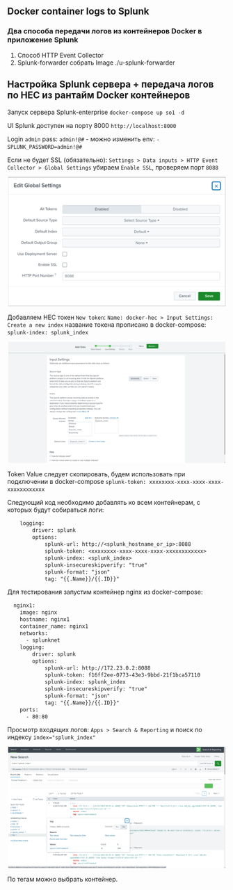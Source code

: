 ## Docker container logs to Splunk
### Два способа передачи логов из контейнеров Docker в приложение Splunk

1. Способ HTTP Event Collector
2. Splunk-forwarder собрать Image ./u-splunk-forwarder


## Настройка Splunk сервера + передача логов по HEC из рантайм Docker контейнеров 

Запуск сервера Splunk-enterprise `docker-compose up so1 -d`

UI Splunk доступен на порту 8000 `http://localhost:8000`

Login `admin` pass: `admin!@#` - можно изменить env: `- SPLUNK_PASSWORD=admin!@#`

Если не будет SSL (обязательно): `Settings > Data inputs > HTTP Event Collector > Global Settings` убираем `Enable SSL`, проверяем порт `8088`

<p align="center"> 
<a href="https://raw.githubusercontent.com/Dodexq/docker-splunk/main/screenshots/1.png" rel="some text"><img src="https://raw.githubusercontent.com/Dodexq/docker-splunk/main/screenshots/1.png" alt="" width="500" /></a>
</p>

Добавляем HEC токен `New token`: `Name: docker-hec > Input Settings: Create a new index` название токена прописано в docker-compose: `splunk-index: splunk_index`

<p align="center"> 
<a href="https://raw.githubusercontent.com/Dodexq/docker-splunk/main/screenshots/2.png" rel="some text"><img src="https://raw.githubusercontent.com/Dodexq/docker-splunk/main/screenshots/2.png" alt="" width="500" /></a>
</p>

Token Value следует скопировать, будем использовать при подключении в docker-compose `splunk-token: xxxxxxxx-xxxx-xxxx-xxxx-xxxxxxxxxxxx`

Следующий код необходимо добавлять ко всем контейнерам, с которых будут собираться логи:

```
    logging:
        driver: splunk
        options:
            splunk-url: http://<splunk_hostname_or_ip>:8088
            splunk-token: <xxxxxxxx-xxxx-xxxx-xxxx-xxxxxxxxxxxx>
            splunk-index: <splunk_index>
            splunk-insecureskipverify: "true"
            splunk-format: "json"
            tag: "{{.Name}}/{{.ID}}"
```

Для тестирования запустим контейнер nginx из docker-compose:

```
  nginx1:
    image: nginx
    hostname: nginx1
    container_name: nginx1
    networks:
      - splunknet
    logging:
        driver: splunk
        options:
            splunk-url: http://172.23.0.2:8088
            splunk-token: f16ff2ee-0773-43e3-9bbd-21f1bca57110
            splunk-index: splunk_index
            splunk-insecureskipverify: "true"
            splunk-format: "json"
            tag: "{{.Name}}/{{.ID}}"
    ports:
      - 80:80
```

Просмотр входящих логов: `Apps > Search & Reporting` и поиск по индексу `index="splunk_index"`

<p align="center"> 
<a href="https://raw.githubusercontent.com/Dodexq/docker-splunk/main/screenshots/3.png" rel="some text"><img src="https://raw.githubusercontent.com/Dodexq/docker-splunk/main/screenshots/3.png" alt="" width="500" /></a>
</p>

По тегам можно выбрать контейнер.
